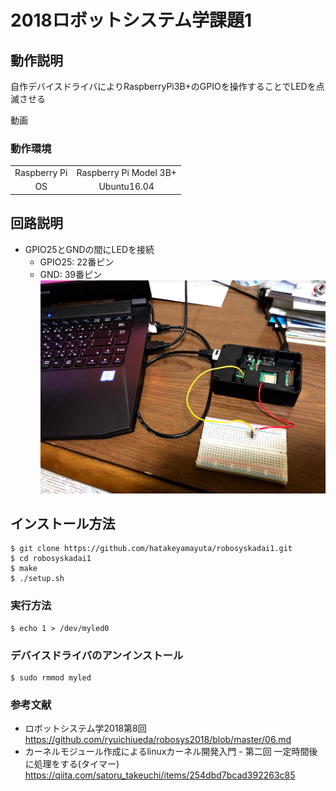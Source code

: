 # 2018ロボットシステム学課題1
## 動作説明
 自作デバイスドライバによりRaspberryPi3B+のGPIOを操作することでLEDを点滅させる <p> 
動画

### 動作環境

|||
|:--:|:--:|
|Raspberry Pi|Raspberry Pi Model 3B+|
|OS| Ubuntu16.04|
## 回路説明
* GPIO25とGNDの間にLEDを接続
  * GPIO25: 22番ピン
  * GND: 39番ピン
![](./kairo.PNG)
## インストール方法
```
$ git clone https://github.com/hatakeyamayuta/robosyskadai1.git
$ cd robosyskadai1
$ make
$ ./setup.sh
```
### 実行方法
```
$ echo 1 > /dev/myled0
```
### デバイスドライバのアンインストール
```
$ sudo rmmod myled
```
### 参考文献
* ロボットシステム学2018第8回   
https://github.com/ryuichiueda/robosys2018/blob/master/06.md  
* カーネルモジュール作成によるlinuxカーネル開発入門 - 第二回 一定時間後に処理をする(タイマー)   
https://qiita.com/satoru_takeuchi/items/254dbd7bcad392263c85
